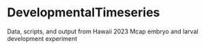 # DevelopmentalTimeseries
Data, scripts, and output from Hawaii 2023 Mcap embryo and larval development experiment
